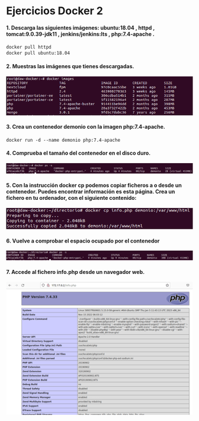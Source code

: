 # Ejercicios Docker 2

#### 1. Descarga las siguientes imágenes: ubuntu:18.04 , httpd , tomcat:9.0.39-jdk11 , jenkins/jenkins:lts , php:7.4-apache .

```shh
docker pull httpd
docker pull ubuntu:18.04
```

#### 2. Muestras las imágenes que tienes descargadas.

![](imagenes/Captura1_02.PNG)

#### 3. Crea un contenedor demonio con la imagen php:7.4-apache.

```shh
docker run -d --name demonio php:7.4-apache
```

#### 4. Comprueba el tamaño del contenedor en el disco duro.

![](imagenes/Captura2.PNG)

#### 5. Con la instrucción docker cp podemos copiar ficheros a o desde un contenedor. Puedes encontrar información es esta página. Crea un fichero en tu ordenador, con el siguiente contenido:

![](imagenes/Captura3.PNG)

#### 6. Vuelve a comprobar el espacio ocupado por el contenedor

![](imagenes/Captura4.PNG)

#### 7. Accede al fichero info.php desde un navegador web.

![](imagenes/Captura5.PNG) 